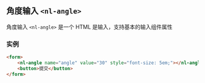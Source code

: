 角度输入 `<nl-angle>`
------------------------

角度输入 `<nl-angle>` 是一个 HTML 是输入，支持基本的输入组件属性

### 实例

```html
<form>
	<nl-angle name="angle" value="30" style="font-size: 5em;"></nl-angle>
	<button>提交</button>
</form>
```

